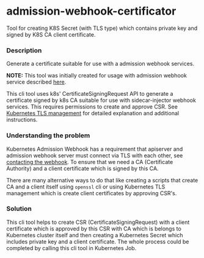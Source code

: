 # admission-webhook-certificator
Tool for creating K8S Secret (with TLS type) which contains private key and signed by K8S CA client certificate.

### Description
Generate a certificate suitable for use with a admission webhook services.

**NOTE:** This tool was initially created for usage with admission webhook service described [here](https://github.com/ealebed/token-injector).

This cli tool uses k8s' CertificateSigningRequest API to generate a certificate signed by k8s CA suitable for use with sidecar-injector webhook services. This requires permissions to create and approve CSR. See [Kubernetes TLS management](https://kubernetes.io/docs/tasks/tls/managing-tls-in-a-cluster/) for detailed explanation and additional instructions.

### Understanding the problem 
Kubernetes Admission Webhook has a requirement that apiserver and admission webhook server must connect via TLS with each other, see [contacting the webhook](https://kubernetes.io/docs/reference/access-authn-authz/extensible-admission-controllers/#contacting-the-webhook).
To ensure that we need a CA (Certificate Authority) and a client certificate which is signed by this CA. 

There are many alternative ways to do that like creating a scripts that create CA and a client itself using `openssl` cli or using Kubernetes TLS management which is create client certificates by approving CSR's. 

### Solution 
This cli tool helps to create CSR (CertificateSigningRequest) with a client certificate which is approved by this CSR with CA which is belongs to Kubernetes cluster itself and then creating a Kubernetes Secret which includes private key and a client certificate.
The whole process could be completed by calling this cli tool in Kubernetes Job.
